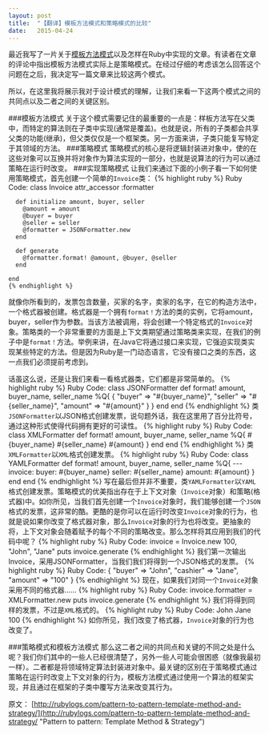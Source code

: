```yaml
---
layout: post
title:  "【翻译】模板方法模式和策略模式的比较"
date:   2015-04-24
---
```


最近我写了一片关于<a href="http://rubylogs.com/template-method-pattern-in-ruby/">模板方法模式</a>以及怎样在Ruby中实现的文章。有读者在文章的评论中指出模板方法模式实际上是策略模式。在经过仔细的考虑该怎么回答这个问题在之后，我决定写一篇文章来比较这两个模式。

所以，在这里我将展示我对于设计模式的理解，让我们来看一下这两个模式之间的共同点以及二者之间的关键区别。

###模板方法模式
关于这个模式需要记住的最重要的一点是：样板方法写在父类中，而特定的算法则在子类中实现(通常是覆盖)。也就是说，所有的子类都会共享父类的功能(继承)，但父类仅仅是一个框架类。另一方面来讲，子类只能复写特定于其领域的方法。
###策略模式
策略模式的核心是将逻辑封装进对象中，使的在这些对象可以互换并将对象作为算法实现的一部分，也就是说算法的行为可以通过策略在运行时改变。
###实现策略模式
让我们来通过下面的小例子看一下如何使用策略模式，首先创建一个简单的`Invoice`类：
    {% highlight ruby %}
    Ruby Code:
	class Invoice
	  attr_accessor :formatter
	 
	  def initialize amount, buyer, seller
	    @amount = amount
	    @buyer = buyer
	    @seller = seller
	    @formatter = JSONFormatter.new
	  end
	 
	  def generate
	    @formatter.format! @amount, @buyer, @seller
	  end
	 
	end
	{% endhighlight %}
就像你所看到的，发票包含数量，买家的名字，卖家的名字，在它的构造方法中，一个格式器被创建。格式器是一个拥有`format！`方法的类的实例，它将amount，buyer，seller作为参数。当该方法被调用，将会创建一个特定格式的`Invoice`对象。策略类的一个非常重要的方面是上下文类期望通过策略类来实现，在我们的例子中是`format！`方法。举例来讲，在Java它将通过接口来实现，它强迫实现类实现某些特定的方法。但是因为Ruby是一门动态语言，它没有接口之类的东西，这一点我们必须提前考虑到。

话虽这么说，还是让我们来看一看格式器类，它们都是非常简单的。
    {% highlight ruby %}
    Ruby Code:
	class JSONFormatter
	  def format! amount, buyer_name, seller_name
	    %Q{
	      {
	        "buyer" => "#{buyer_name}",
	        "seller" => "#{seller_name}",
	        "amount" => "#{amount}"
	      }
	    }
	  end
	end
    {% endhighlight %}
类`JSONFormatter`以JSON格式创建发票，说句题外话，我在这里用了百分比符号，通过这种形式使得代码拥有更好的可读性。
    {% highlight ruby %}
    Ruby Code:
	class XMLFormatter
	  def format! amount, buyer_name, seller_name
	    %Q{
	     <invoice>
	       <buyer>#{buyer_name}</buyer>
	       <seller>#{seller_name}</seller>
	       <amount>#{amount}</amount>
	     </invoice>
	   }
	  end
	end
	{% endhighlight %}
类`XMLFormatter`以`XML`格式创建发票。
    {% highlight ruby %}
    Ruby Code:
	class YAMLFormatter
	  def format! amount, buyer_name, seller_name
	    %Q{
	      ---
	      invoice:
	        buyer: #{buyer_name}
	        seller: #{seller_name}
	        amount: #{amount}
	    }
	  end
	end
	{% endhighlight %}
写在最后但并非不重要，类`YAMLFormatter`以`YAML`格式创建发票。策略模式的优美指出存在于上下文对象（`Invoice`对象）和策略(格式器)中。如你所见，当我们首先创建一个`Invoice`对象时，我们能够创建一个`JSON`格式的发票，这非常的酷。更酷的是你可以在运行时改变`Invoice`对象的行为，也就是说如果你改变了格式器对象，那么`Invoice`对象的行为也将改变。更抽象的将，上下文对象会随着赋予的每个不同的策略改变。那么怎样将其应用到我们的代码中呢？
    {% highlight ruby %}
    Ruby Code:
	invoice = Invoice.new 100, "John", "Jane"
	puts invoice.generate
	{% endhighlight %}
我们第一次输出Invoice，采用JSONFormatter，当我们我们将得到一个JSON格式的发票。
    {% highlight ruby %}
    Ruby Code:
	{
	  "buyer" => "John",
	  "cashier" => "Jane",
	  "amount" => "100"
	}
    {% endhighlight %}
现在，如果我们对同一个`Invoice`对象采用不同的格式器……
	{% highlight ruby %}
	Ruby Code:
	invoice.formatter = XMLFormatter.new
	puts invoice.generate
	{% endhighlight %}
我们将得到同样的发票，不过是`XML`格式的。
    {% highlight ruby %}
    Ruby Code:
	<invoice>
	  <buyer>John</buyer>
	  <cashier>Jane</cashier>
	  <amount>100</amount>
	</invoice>
	{% endhighlight %}
如你所见，我们改变了格式器，`Invoice`对象的行为也改变了。

###策略模式和模板方法模式
那么这二者之间的共同点和关键的不同之处是什么呢？我们你们其中的一些人已经很清楚了，另外一些人可能会很困惑（就像我最初一样）。二者都是将领域特定算法封装进对象中。最关键的区别在于策略模式通过策略在运行时改变上下文对象的行为，模板方法模式通过使用一个算法的框架实现，并且通过在框架的子类中覆写方法来改变其行为。

原文：
[http://rubylogs.com/pattern-to-pattern-template-method-and-strategy/](http://rubylogs.com/pattern-to-pattern-template-method-and-strategy/ "Pattern to pattern: Template Method & Strategy")